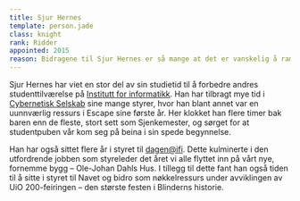 ```yaml
---
title: Sjur Hernes
template: person.jade
class: knight
rank: Ridder
appointed: 2015
reason: Bidragene til Sjur Hernes er så mange at det er vanskelig å ramse opp alle. Men det er klart at hans stå på-vilje og innsats for en bedre studenttilværelse på Ifi har vært enormt viktig, og står som et eksempel for andre å følge. Det er en glede å tildele Sjur Hernes graden Ridder av Hennes Majestet Keiserpingvinen den Fornemmes orden.
---
```


Sjur Hernes har viet en stor del av sin studietid til å forbedre andres studenttilværelse på [Institutt for informatikk](http://ifi.uio.no/). Han har tilbragt mye tid i [Cybernetisk Selskab](http://cyb.no/) sine mange styrer, hvor han blant annet var en uunnværlig ressurs i Escape sine første år. Her klokket han flere timer bak baren enn de fleste, stort sett som Sjenkemester, og sørget for at studentpuben vår kom seg på beina i sin spede begynnelse.

Han har også sittet flere år i styret til [dagen@ifi](http://www.dagenatifi.no/). Dette kulminerte i den utfordrende jobben som styreleder det året vi alle flyttet inn på vårt nye, fornemme bygg – Ole-Johan Dahls Hus. I tillegg til dette fant han også tiden til å sitte i styret til Navet og bidro som nøkkelressurs under avviklingen av UiO 200-feiringen – den største festen i Blinderns historie.